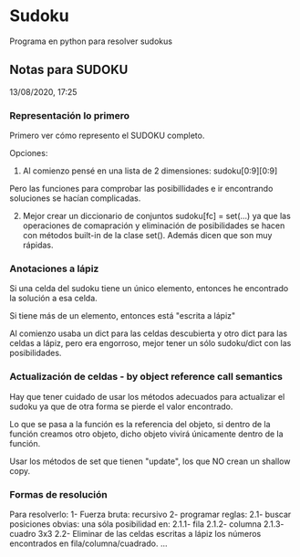 # Sudoku

Programa en python para resolver sudokus

## Notas para SUDOKU
13/08/2020, 17:25

### Representación lo primero
Primero ver cómo represento el SUDOKU completo.

Opciones:
1. Al comienzo pensé en una lista de 2 dimensiones:
    sudoku[0:9][0:9]

Pero las funciones para comprobar las posibillidades e ir encontrando soluciones se hacían complicadas.

2. Mejor crear un diccionario de conjuntos sudoku[fc] = set(...) ya que las operaciones de comapración y eliminación de posibilidades se hacen con métodos built-in de la clase set(). Además dicen que son muy rápidas.

### Anotaciones a lápiz
Si una celda del sudoku tiene un único elemento, entonces he encontrado la solución a esa celda.

Si tiene más de un elemento, entonces está "escrita a lápiz"

Al comienzo usaba un dict para las celdas descubierta y otro dict para las celdas a lápiz, pero era engorroso, mejor tener un sólo sudoku/dict con las posibilidades.

### Actualización de celdas - by object reference call semantics
Hay que tener cuidado de usar los métodos adecuados para actualizar el sudoku ya que de otra forma se pierde el valor encontrado.

Lo que se pasa a la función es la referencia del objeto, si dentro de la función creamos otro objeto, dicho objeto vivirá únicamente dentro de la función.

Usar los métodos de set que tienen "update", los que NO crean un shallow copy.

### Formas de resolución

Para resolverlo:
1- Fuerza bruta: recursivo
2- programar reglas:
2.1- buscar posiciones obvias: una sóla posibilidad en:
2.1.1- fila
2.1.2- columna
2.1.3- cuadro 3x3
2.2- Eliminar de las celdas escritas a lápiz los números encontrados en fila/columna/cuadrado.
...
